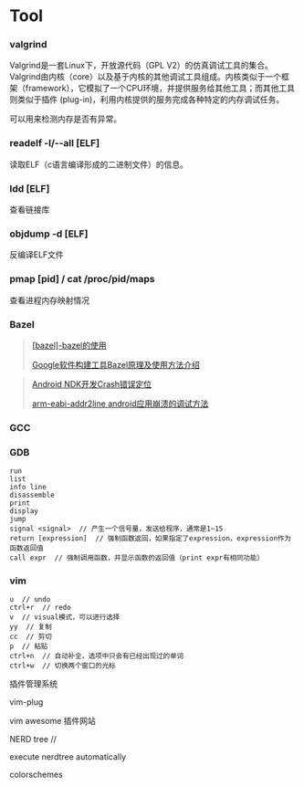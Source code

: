 # Tool

### valgrind

Valgrind是一套Linux下，开放源代码（GPL V2）的仿真调试工具的集合。Valgrind由内核（core）以及基于内核的其他调试工具组成。内核类似于一个框架（framework），它模拟了一个CPU环境，并提供服务给其他工具；而其他工具则类似于插件 (plug-in)，利用内核提供的服务完成各种特定的内存调试任务。

可以用来检测内存是否有异常。

### readelf -l/--all [ELF]

读取ELF（c语言编译形成的二进制文件）的信息。

### ldd [ELF]

查看链接库

### objdump -d [ELF]

反编译ELF文件

### pmap [pid] / cat /proc/pid/maps

查看进程内存映射情况

### Bazel

> [[bazel]-bazel的使用](https://www.jianshu.com/p/543ced50a566)
>
> [Google软件构建工具Bazel原理及使用方法介绍](https://www.cnblogs.com/Jack47/p/build-in-the-cloud.html)



> [Android NDK开发Crash错误定位](https://blog.csdn.net/xyang81/article/details/42319789)
>
> [arm-eabi-addr2line android应用崩溃的调试方法](https://blog.csdn.net/tommy_wxie/article/details/12841735)



### GCC



### GDB

```
run
list
info line
disassemble
print
display
jump
signal <signal>  // 产生一个信号量，发送给程序，通常是1~15
return [expression]  // 强制函数返回，如果指定了expression，expression作为函数返回值
call expr  // 强制调用函数，并显示函数的返回值（print expr有相同功能）
```



### vim

```
u  // undo
ctrl+r  // redo
v  // visual模式，可以进行选择
yy  // 复制
cc  // 剪切
p  // 粘贴
ctrl+n  // 自动补全，选项中只会有已经出现过的单词
ctrl+w  // 切换两个窗口的光标
```

插件管理系统

vim-plug

vim awesome  插件网站

NERD tree  // 

execute nerdtree automatically

colorschemes

